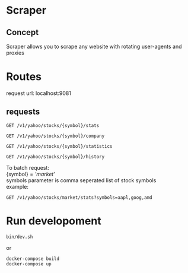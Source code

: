 # Scraper

## Concept
Scraper allows you to scrape any website with rotating user-agents and proxies


# Routes

request url: localhost:9081

## requests

```
GET /v1/yahoo/stocks/{symbol}/stats
```
```
GET /v1/yahoo/stocks/{symbol}/company
```
```
GET /v1/yahoo/stocks/{symbol}/statistics
```
```
GET /v1/yahoo/stocks/{symbol}/history
```
To batch request: <br/>
{symbol} = <i>'market'</i><br/> 
symbols parameter is comma seperated list of stock symbols<br/>
example: <br/>
```
GET /v1/yahoo/stocks/market/stats?symbols=aapl,goog,amd
```

# Run developoment

```
bin/dev.sh
```

or

```
docker-compose build
docker-compose up
```